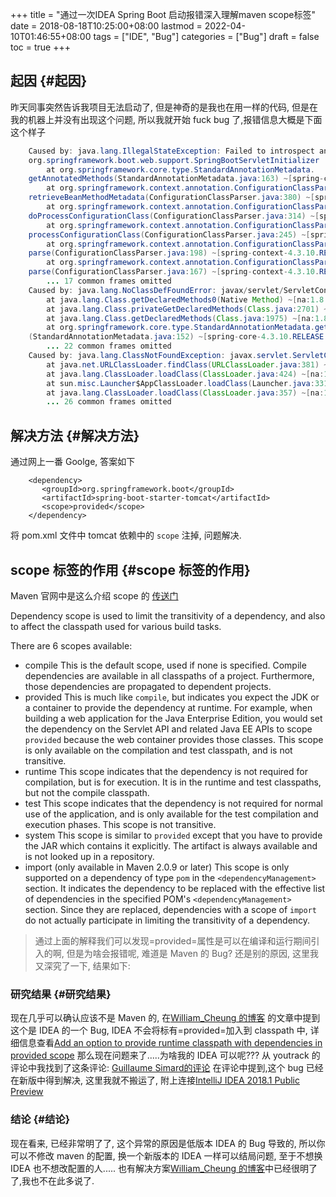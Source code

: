 +++
title = "通过一次IDEA Spring Boot 启动报错深入理解maven scope标签"
date = 2018-08-18T10:25:00+08:00
lastmod = 2022-04-10T01:46:55+08:00
tags = ["IDE", "Bug"]
categories = ["Bug"]
draft = false
toc = true
+++

## 起因 {#起因}

昨天同事突然告诉我项目无法启动了, 但是神奇的是我也在用一样的代码,
但是在我的机器上并没有出现这个问题, 所以我就开始 fuck
bug 了,报错信息大概是下面这个样子

```java
    Caused by: java.lang.IllegalStateException: Failed to introspect annotated methods on class
    org.springframework.boot.web.support.SpringBootServletInitializer
        at org.springframework.core.type.StandardAnnotationMetadata.
    getAnnotatedMethods(StandardAnnotationMetadata.java:163) ~[spring-core-4.3.10.RELEASE.jar:4.3.10.RELEASE]
        at org.springframework.context.annotation.ConfigurationClassParser.
    retrieveBeanMethodMetadata(ConfigurationClassParser.java:380) ~[spring-context-4.3.10.RELEASE.jar:4.3.10.RELEASE]
        at org.springframework.context.annotation.ConfigurationClassParser.
    doProcessConfigurationClass(ConfigurationClassParser.java:314) ~[spring-context-4.3.10.RELEASE.jar:4.3.10.RELEASE]
        at org.springframework.context.annotation.ConfigurationClassParser.
    processConfigurationClass(ConfigurationClassParser.java:245) ~[spring-context-4.3.10.RELEASE.jar:4.3.10.RELEASE]
        at org.springframework.context.annotation.ConfigurationClassParser.
    parse(ConfigurationClassParser.java:198) ~[spring-context-4.3.10.RELEASE.jar:4.3.10.RELEASE]
        at org.springframework.context.annotation.ConfigurationClassParser.
    parse(ConfigurationClassParser.java:167) ~[spring-context-4.3.10.RELEASE.jar:4.3.10.RELEASE]
        ... 17 common frames omitted
    Caused by: java.lang.NoClassDefFoundError: javax/servlet/ServletContext
        at java.lang.Class.getDeclaredMethods0(Native Method) ~[na:1.8.0_111]
        at java.lang.Class.privateGetDeclaredMethods(Class.java:2701) ~[na:1.8.0_111]
        at java.lang.Class.getDeclaredMethods(Class.java:1975) ~[na:1.8.0_111]
        at org.springframework.core.type.StandardAnnotationMetadata.getAnnotatedMethods
    (StandardAnnotationMetadata.java:152) ~[spring-core-4.3.10.RELEASE.jar:4.3.10.RELEASE]
        ... 22 common frames omitted
    Caused by: java.lang.ClassNotFoundException: javax.servlet.ServletContext
        at java.net.URLClassLoader.findClass(URLClassLoader.java:381) ~[na:1.8.0_111]
        at java.lang.ClassLoader.loadClass(ClassLoader.java:424) ~[na:1.8.0_111]
        at sun.misc.Launcher$AppClassLoader.loadClass(Launcher.java:331) ~[na:1.8.0_111]
        at java.lang.ClassLoader.loadClass(ClassLoader.java:357) ~[na:1.8.0_111]
        ... 26 common frames omitted
```


## 解决方法 {#解决方法}

通过网上一番 Goolge, 答案如下

```text
    <dependency>
       <groupId>org.springframework.boot</groupId>
       <artifactId>spring-boot-starter-tomcat</artifactId>
       <scope>provided</scope>
    </dependency>
```

将 pom.xml 文件中 tomcat 依赖中的 `scope` 注掉, 问题解决.


## scope 标签的作用 {#scope 标签的作用}

Maven 官网中是这么介绍 scope 的
[传送门](https://maven.apache.org/guides/introduction/introduction-to-dependency-mechanism.html)

Dependency scope is used to limit the transitivity of a dependency, and
also to affect the classpath used for various build tasks.

There are 6 scopes available:

-   compile This is the default scope, used if none is specified. Compile
    dependencies are available in all classpaths of a project.
    Furthermore, those dependencies are propagated to dependent projects.
-   provided This is much like `compile`, but indicates you expect the JDK
    or a container to provide the dependency at runtime. For example, when
    building a web application for the Java Enterprise Edition, you would
    set the dependency on the Servlet API and related Java EE APIs to
    scope `provided` because the web container provides those classes.
    This scope is only available on the compilation and test classpath,
    and is not transitive.
-   runtime This scope indicates that the dependency is not required for
    compilation, but is for execution. It is in the runtime and test
    classpaths, but not the compile classpath.
-   test This scope indicates that the dependency is not required for
    normal use of the application, and is only available for the test
    compilation and execution phases. This scope is not transitive.
-   system This scope is similar to `provided` except that you have to
    provide the JAR which contains it explicitly. The artifact is always
    available and is not looked up in a repository.
-   import (only available in Maven 2.0.9 or later) This scope is only
    supported on a dependency of type `pom` in the
    `<dependencyManagement>` section. It indicates the dependency to be
    replaced with the effective list of dependencies in the specified
    POM's `<dependencyManagement>` section. Since they are replaced,
    dependencies with a scope of `import` do not actually participate in
    limiting the transitivity of a dependency.

> 通过上面的解释我们可以发现=provided=属性是可以在编译和运行期间引入的啊,
> 但是为啥会报错呢, 难道是 Maven 的 Bug? 还是别的原因, 这里我又深究了一下,
> 结果如下:


### 研究结果 {#研究结果}

现在几乎可以确认应该不是 Maven 的,
在[William_Cheung 的博客](https://blog.csdn.net/qq496013218/article/details/76241027)
的文章中提到这个是 IDEA 的一个 Bug,
IDEA 不会将标有=provided=加入到 classpath 中,
详细信息查看[Add an
option to provide runtime classpath with dependencies in provided
scope](https://youtrack.jetbrains.com/issue/IDEA-107048) 那么现在问题来了.....为啥我的 IDEA 可以呢???
从 youtrack 的评论中我找到了这条评论:
[Guillaume
Simard的评论](https://youtrack.jetbrains.com/issue/IDEA-107048#focus=streamItem-27-2726337-0-0) 在评论中提到,这个 bug 已经在新版中得到解决,
这里我就不搬运了,
附上连接[IntelliJ
IDEA 2018.1 Public Preview](https://blog.jetbrains.com/idea/2018/02/intellij-idea-2018-1-public-preview/)


### 结论 {#结论}

现在看来, 已经非常明了了, 这个异常的原因是低版本 IDEA 的 Bug 导致的,
所以你可以不修改 maven 的配置, 换一个新版本的 IDEA 一样可以结局问题,
至于不想换 IDEA 也不想改配置的人.....
也有解决方案[William_Cheung 的博客](https://blog.csdn.net/qq496013218/article/details/76241027)中已经很明了了,我也不在此多说了.
